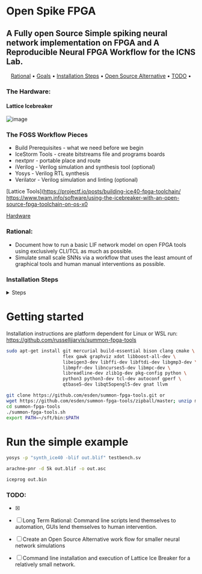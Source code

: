 # Open Spike FPGA
## A Fully open Source Simple spiking neural network implementation on FPGA and A Reproducible Neural FPGA Workflow for the ICNS Lab.


<p align="center">
  <a href="#Rational">Rational</a> •
  <a href="#Goals">Goals</a> •
  <a href="#Installation-Steps">Installation Steps</a> •
  <a href="#Open-Source-Alternative">Open Source Alternative</a> •
  <a href="#TODO">TODO</a> •

  
</p>

### The Hardware: 
#### Lattice Icebreaker 

![image](https://user-images.githubusercontent.com/7786645/165408804-49b5d01f-2d8d-4ffa-9096-e1297668351c.png)

### The FOSS Workflow Pieces  
  
* Build Prerequisites - what we need before we begin
* IceStorm Tools - create bitstreams file and programs boards
* nextpnr - portable place and route
* iVerilog - Verilog simulation and synthesis tool (optional)
* Yosys - Verilog RTL synthesis
* Verilator - Verilog simulation and linting (optional)

 

[Lattice Tools](https://projectf.io/posts/building-ice40-fpga-toolchain/
https://www.twam.info/software/using-the-icebreaker-with-an-open-source-fpga-toolchain-on-os-x0  

[Hardware](https://www.ebay.com.au/itm/294911341271?chn=ps&_ul=AU&_trkparms=ispr%3D1&amdata=enc%3A15VigHYHPTJy5LEioAsdn_w46&norover=1&mkevt=1&mkrid=705-139619-5960-0&mkcid=2&itemid=294911341271&targetid=1597039205993&device=c&mktype=pla&googleloc=9071706&poi=&campaignid=14475548396&mkgroupid=128101662393&rlsatarget=pla-1597039205993&abcId=9300653&merchantid=561570219&gclid=CjwKCAjwsJ6TBhAIEiwAfl4TWJV2lxIXDQSU_jsqCGkdIZW2a5OEJv8RRiyWQ4RGNXH4vBOw-hj-bBoCYd8QAvD_BwE)



### Rational:
* Document how to run a basic LIF network model on open FPGA tools using exclusively CLI/TCL as much as possible.
* Simulate small scale SNNs via a workflow that uses the least amount of graphical tools and human manual interventions as possible.

### Installation Steps
<details>
<summary> Steps </summary>
  
### Step 1 Get Quartus 

### Step 2. Install Quartus

### Step 3 configure quartus. 

### Step 4 simulate: 

</details>




# Getting started

Installation instructions are platform dependent for Linux or WSL run:
https://github.com/russelljjarvis/summon-fpga-tools

```bash
sudo apt-get install git mercurial build-essential bison clang cmake \
                     flex gawk graphviz xdot libboost-all-dev \
                     libeigen3-dev libffi-dev libftdi-dev libgmp3-dev \
                     libmpfr-dev libncurses5-dev libmpc-dev \
                     libreadline-dev zlib1g-dev pkg-config python \
                     python3 python3-dev tcl-dev autoconf gperf \
                     qtbase5-dev libqt5opengl5-dev gnat llvm

git clone https://github.com/esden/summon-fpga-tools.git or
wget https://github.com/esden/summon-fpga-tools/zipball/master; unzip master
cd summon-fpga-tools
./summon-fpga-tools.sh
export PATH=~/sft/bin:$PATH
```

# Run the simple example
```bash
yosys -p "synth_ice40 -blif out.blif" testbench.sv

arachne-pnr -d 5k out.blif -o out.asc

iceprog out.bin
```




### TODO:
- [x]  
- [ ] Long Term Rational: Command line scripts lend themselves to automation, GUIs lend themselves to human intervention.
- [ ] Create an Open Source Alternative work flow for smaller neural network simulations
- [ ] Command line installation and execution of Lattice Ice Breaker for a relatively small network.


